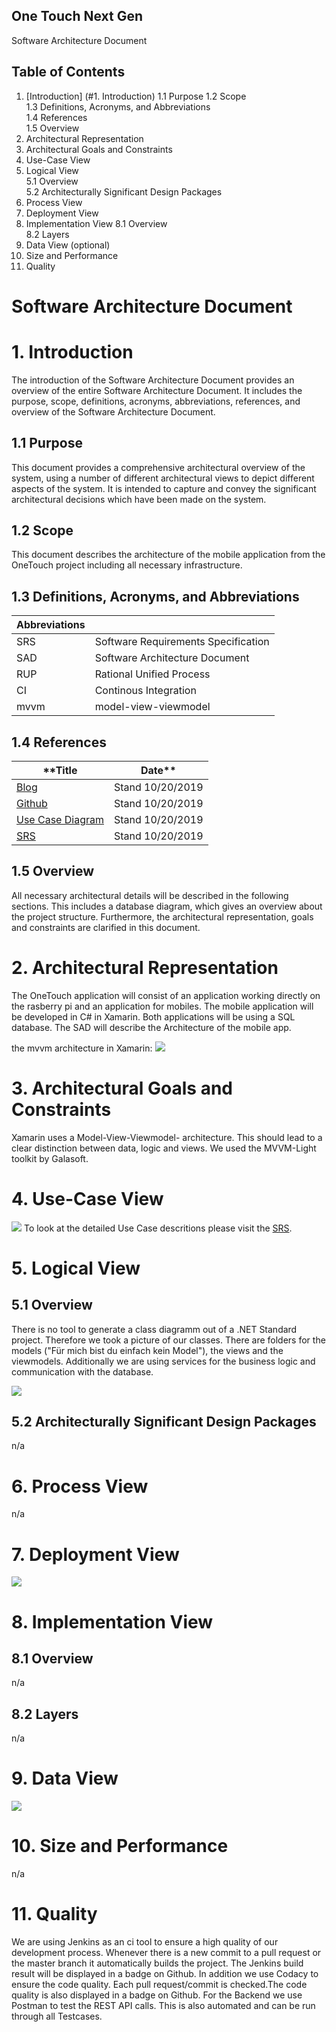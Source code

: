 ## One Touch Next Gen
Software Architecture Document


## Table of Contents
1.	[Introduction]	(#1. Introduction)
1.1	Purpose	
1.2	Scope	
1.3	Definitions, Acronyms, and Abbreviations	
1.4	References	
1.5	Overview	
2.	Architectural Representation	
3.	Architectural Goals and Constraints	
4.	Use-Case View	
5.	Logical View	
5.1	Overview	
5.2	Architecturally Significant Design Packages	
6.	Process View	
7.	Deployment View	
8.	Implementation View	
8.1	Overview	
8.2	Layers	
9.	Data View (optional)	
10.	Size and Performance	
11.	Quality	
 
# Software Architecture Document 
# 1.	Introduction
The introduction of the Software Architecture Document provides an overview of the entire Software Architecture Document. It includes the purpose, scope, definitions, acronyms, abbreviations, references, and overview of the Software Architecture Document.
## 1.1	Purpose
This document provides a comprehensive architectural overview of the system, using a number of different architectural views to depict different aspects of the system. It is intended to capture and convey the significant architectural decisions which have been made on the system.

## 1.2	Scope
This document describes the architecture of the mobile application from the OneTouch project including all necessary infrastructure.

## 1.3	Definitions, Acronyms, and Abbreviations
|**Abbreviations**||
|---|---|
|SRS|Software Requirements Specification|
|SAD|Software Architecture Document|
|RUP|Rational Unified Process|
|CI|Continous Integration|
|mvvm|model-view-viewmodel|

## 1.4	References
|**Title|Date**|
|---|---|
|[Blog](https://onetouch940978896.wordpress.com/)|Stand 10/20/2019|
|[Github](https://github.com/TheLordXII/OneTouch)| Stand 10/20/2019|
|[Use Case Diagram](https://github.com/TheLordXII/OneTouch/blob/master/UseCaseDiagram.png)|Stand 10/20/2019|
|[SRS](https://github.com/TheLordXII/OneTouch/blob/master/SRS.md)|Stand 10/20/2019|

## 1.5	Overview
All necessary architectural details will be described in the following sections. This includes a database diagram, which gives an overview about the project structure.
Furthermore, the architectural representation, goals and constraints are clarified in this document.
# 2.	Architectural Representation 
The OneTouch application will consist of an application working directly on the rasberry pi and an application for mobiles. The mobile application will be developed in C# in Xamarin. Both applications will be using a SQL database. The SAD will describe the Architecture of the mobile app. 

the mvvm architecture in Xamarin:
![](https://github.com/TheLordXII/OneTouch/blob/master/mvvmXamarin.png)

# 3.	Architectural Goals and Constraints 
Xamarin uses a Model-View-Viewmodel- architecture. This should lead to a clear distinction between data, logic and views.
We used the MVVM-Light toolkit by Galasoft.

# 4.	Use-Case View 
![](https://github.com/TheLordXII/OneTouch/blob/master/UseCaseDiagram.png)
To look at the detailed Use Case descritions please visit the [SRS](https://github.com/TheLordXII/OneTouch/blob/master/SRS.md).

# 5.	Logical View 
## 5.1	Overview
There is no tool to generate a class diagramm out of a .NET Standard project. Therefore we took a picture of our classes.
There are folders for the models ("Für mich bist du einfach kein Model"), the views and the viewmodels. Additionally we are using services for the business logic and communication with the database.

![](https://github.com/TheLordXII/OneTouch/blob/master/ClassesLogicalView.png)

## 5.2	Architecturally Significant Design Packages
n/a

# 6.	Process View 
n/a

# 7.	Deployment View 
![](https://github.com/TheLordXII/OneTouch/blob/master/DeploymentView.png)

# 8.	Implementation View 
## 8.1	Overview
n/a

## 8.2	Layers
n/a

# 9.	Data View
![](https://github.com/TheLordXII/OneTouch/blob/master/Database/DBSchema.png)

# 10.	Size and Performance 
n/a

# 11.	Quality 
We are using Jenkins as an ci tool to ensure a high quality of our development process. Whenever there is a new commit to a pull request or the master branch it automatically builds the project. The Jenkins build result will be displayed in a badge on Github.
In addition we use Codacy to ensure the code quality. Each pull request/commit is checked.The code quality is also displayed in a badge on Github.
For the Backend we use Postman to test the REST API calls. This is also automated and can be run through all Testcases.
